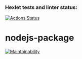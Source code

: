 ### Hexlet tests and linter status:
[![Actions Status](https://github.com/ban4ello/frontend-project-44/actions/workflows/hexlet-check.yml/badge.svg)](https://github.com/ban4ello/frontend-project-44/actions)

# nodejs-package
[![Maintainability](https://api.codeclimate.com/v1/badges/479a2a2c18cf3823b85b/maintainability)](https://codeclimate.com/github/ban4ello/frontend-project-44/maintainability)
